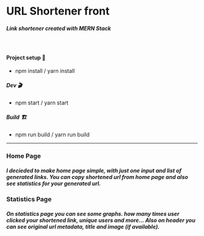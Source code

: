 # URL Shortener front


##### Link shortener created with MERN Stack
&nbsp;
#### Project setup 🔧
- npm install / yarn install

##### Dev 🎬
- npm start / yarn start

##### Build 🏗️
- npm run build / yarn run build 

---
### Home Page

##### I decieded to make home page simple, with just one input and list of generated links. You can copy shortened url from home page and also see statistics for your generated url.

### Statistics Page

##### On statistics page you can see some graphs. how many times user clicked your shortened link, unique users and more... Also on header you can see original url metadata, title and image (if available). 
